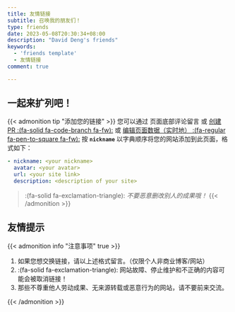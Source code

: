 ```yaml
---
title: 友情链接
subtitle: 召唤我的朋友们！
type: friends
date: 2023-05-08T20:30:34+08:00
description: "David Deng's friends"
keywords:
  - 'friends template'
  - 友情链接
comment: true

---
```


## 一起来扩列吧！

{{< admonition tip "添加您的链接" >}}
您可以通过 页面底部评论留言 或 [创建 PR :(fa-solid fa-code-branch fa-fw):](https://github.com/DavidDengHui/my/pulls) 或 [编辑页面数据（实时地） :(fa-regular fa-pen-to-square fa-fw):](https://github.com/DavidDengHui/my/edit/master/data/friends.yml)  按 **`nickname`** 以字典顺序将您的网站添加到此页面，格式如下：

```yml
- nickname: <your nickname>
  avatar: <your avatar>
  url: <your site link>
  description: <description of your site>
```

> :(fa-solid fa-exclamation-triangle): *不要恶意删改别人的成果哦！*
{{< /admonition >}}

## 友情提示

{{< admonition info "注意事项" true >}}

1. 如果您想交换链接，请以上述格式留言。（仅限个人非商业博客/网站）
2. :(fa-solid fa-exclamation-triangle): 网站故障、停止维护和不正确的内容可能会被取消链接！
3. 那些不尊重他人劳动成果、无来源转载或恶意行为的网站，请不要前来交流。

{{< /admonition >}}
